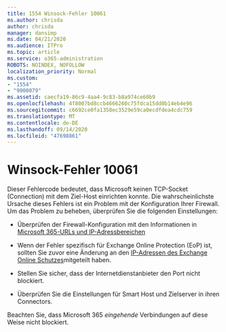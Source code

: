 ```yaml
---
title: 1554 Winsock-Fehler 10061
ms.author: chrisda
author: chrisda
manager: dansimp
ms.date: 04/21/2020
ms.audience: ITPro
ms.topic: article
ms.service: o365-administration
ROBOTS: NOINDEX, NOFOLLOW
localization_priority: Normal
ms.custom:
- "1554"
- "9000079"
ms.assetid: caecfa19-86c9-4aa4-9c83-b8a974ce60b9
ms.openlocfilehash: 4f8007bd8ccb4666260c75fdca15dd0b14eb4e96
ms.sourcegitcommit: c6692ce0fa1358ec3529e59ca0ecdfdea4cdc759
ms.translationtype: MT
ms.contentlocale: de-DE
ms.lasthandoff: 09/14/2020
ms.locfileid: "47698861"
---
```

# <a name="winsock-error-10061"></a>Winsock-Fehler 10061

Dieser Fehlercode bedeutet, dass Microsoft keinen TCP-Socket (Connection) mit dem Ziel-Host einrichten konnte. Die wahrscheinlichste Ursache dieses Fehlers ist ein Problem mit der Konfiguration Ihrer Firewall. Um das Problem zu beheben, überprüfen Sie die folgenden Einstellungen:

- Überprüfen der Firewall-Konfiguration mit den Informationen in [Microsoft 365-URLs und IP-Adressbereichen](https://docs.microsoft.com/office365/enterprise/urls-and-ip-address-ranges)

- Wenn der Fehler spezifisch für Exchange Online Protection (EoP) ist, sollten Sie zuvor eine Änderung an den [IP-Adressen des Exchange Online Schutzes](https://docs.microsoft.com/office365/SecurityCompliance/eop/exchange-online-protection-ip-addresses)mitgeteilt haben.

- Stellen Sie sicher, dass der Internetdienstanbieter den Port nicht blockiert.

- Überprüfen Sie die Einstellungen für Smart Host und Zielserver in ihren Connectors.

Beachten Sie, dass Microsoft 365 *eingehende* Verbindungen auf diese Weise nicht blockiert.
